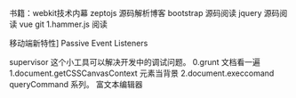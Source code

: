  

书籍：webkit技术内幕
zeptojs 源码解析博客
bootstrap 源码阅读
jquery 源码阅读
vue
git
1.hammer.js 阅读



 

移动端新特性] Passive Event Listeners

supervisor 这个小工具可以解决开发中的调试问题。 
0.grunt 文档看一遍
1.document.getCSSCanvasContext  元素当背景
2.document.execcomand  queryCommand 系列。 富文本编辑器